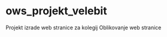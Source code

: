 ows_projekt_velebit
===================

Projekt izrade web stranice za kolegij Oblikovanje web stranice